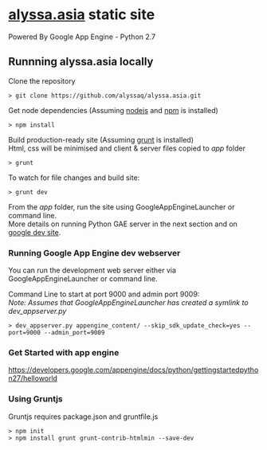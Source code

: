 [alyssa.asia](www.alyssa.asia) static site
=========

Powered By Google App Engine - Python 2.7

## Runnning alyssa.asia locally
Clone the repository  

    > git clone https://github.com/alyssaq/alyssa.asia.git

Get node dependencies (Assuming [nodejs](nodejs.org) and [npm](npmjs.org) is installed)

    > npm install

Build production-ready site (Assuming [grunt](gruntjs.com) is installed)   
Html, css will be minimised and client & server files copied to *app* folder   

    > grunt 

To watch for file changes and build site:
  
    > grunt dev

From the *app* folder, run the site using GoogleAppEngineLauncher or command line.   
More details on running Python GAE server in the next section and on [google dev site](https://developers.google.com/appengine/docs/python/tools/devserver).

### Running Google App Engine dev webserver
You can run the development web server either via GoogleAppEngineLauncher or command line.

Command Line to start at port 9000 and admin port 9009:    
*Note: Assumes that GoogleAppEngineLauncher has created a symlink to dev_appserver.py* 

    > dev_appserver.py appengine_content/ --skip_sdk_update_check=yes --port=9000 --admin_port=9009

### Get Started with app engine
https://developers.google.com/appengine/docs/python/gettingstartedpython27/helloworld

### Using Gruntjs
Gruntjs requires package.json and gruntfile.js   

    > npm init   
    > npm install grunt grunt-contrib-htmlmin --save-dev
